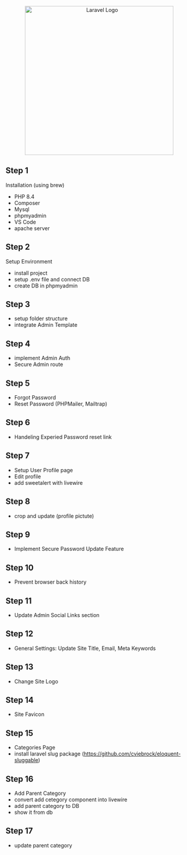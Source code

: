 <p align="center"><a href="https://laravel.com" target="_blank"><img src="https://raw.githubusercontent.com/laravel/art/master/logo-lockup/5%20SVG/2%20CMYK/1%20Full%20Color/laravel-logolockup-cmyk-red.svg" width="400" alt="Laravel Logo"></a></p>


## Step 1
Installation (using brew)
- PHP 8.4
- Composer
- Mysql
- phpmyadmin
- VS Code
- apache server

## Step 2
Setup Environment
- install project
- setup .env file and connect DB
- create DB in phpmyadmin

## Step 3
- setup folder structure
- integrate Admin Template

## Step 4
- implement Admin Auth
- Secure Admin route

## Step 5
- Forgot Password
- Reset Password (PHPMailer, Mailtrap)

## Step 6
- Handeling Experied Password reset link

## Step 7
- Setup User Profile page
- Edit profile  
- add sweetalert with livewire

## Step 8
- crop and update (profile pictute)

## Step 9
- Implement Secure Password Update Feature

## Step 10
- Prevent browser back history

## Step 11 
- Update Admin Social Links section

## Step 12
- General Settings: Update Site Title, Email, Meta Keywords

## Step 13
- Change Site Logo

## Step 14
- Site Favicon

## Step 15
- Categories Page
- install laravel slug package (https://github.com/cviebrock/eloquent-sluggable)

## Step 16
- Add Parent Category
- convert add cetegory component into livewire
- add parent category to DB
- show it from db

## Step 17
- update parent category